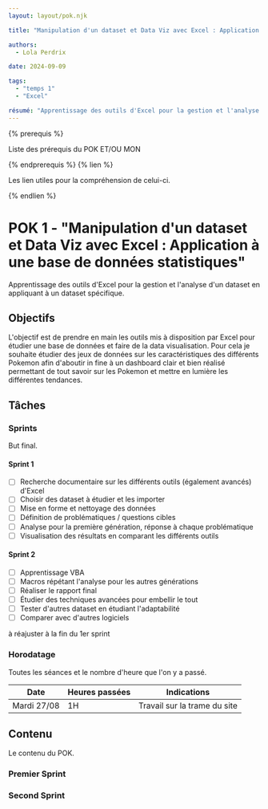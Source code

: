 ```yaml
---
layout: layout/pok.njk

title: "Manipulation d'un dataset et Data Viz avec Excel : Application à une base de données statistiques"

authors:
  - Lola Perdrix

date: 2024-09-09

tags:
  - "temps 1"
  - "Excel"

résumé: "Apprentissage des outils d'Excel pour la gestion et l'analyse d'un dataset"
---
```


{% prerequis %}

Liste des prérequis du POK ET/OU MON

{% endprerequis %}
{% lien %}

Les lien utiles pour la compréhension de celui-ci.

{% endlien %}

# POK 1 - "Manipulation d'un dataset et Data Viz avec Excel : Application à une base de données statistiques"

Apprentissage des outils d'Excel pour la gestion et l'analyse d'un dataset en appliquant à un dataset spécifique.

## Objectifs

L'objectif est de prendre en main les outils mis à disposition par Excel pour étudier une base de données et faire de la data visualisation. Pour cela je souhaite étudier des jeux de données sur les caractéristiques des différents Pokemon afin d'aboutir in fine à un dashboard clair et bien réalisé permettant de tout savoir sur les Pokemon et mettre en lumière les différentes tendances.

## Tâches

### Sprints

But final.

#### Sprint 1

- [ ] Recherche documentaire sur les différents outils (également avancés) d'Excel
- [ ] Choisir des dataset à étudier et les importer
- [ ] Mise en forme et nettoyage des données
- [ ] Définition de problématiques / questions cibles
- [ ] Analyse pour la première génération, réponse à chaque problématique
- [ ] Visualisation des résultats en comparant les différents outils

#### Sprint 2

- [ ] Apprentissage VBA
- [ ] Macros répétant l'analyse pour les autres générations
- [ ] Réaliser le rapport final
- [ ] Étudier des techniques avancées pour embellir le tout
- [ ] Tester d'autres dataset en étudiant l'adaptabilité
- [ ] Comparer avec d'autres logiciels

à réajuster à la fin du 1er sprint

### Horodatage

Toutes les séances et le nombre d'heure que l'on y a passé.

| Date | Heures passées | Indications |
| -------- | -------- |-------- |
| Mardi 27/08  | 1H  | Travail sur la trame du site |

## Contenu

Le contenu du POK.

### Premier Sprint

### Second Sprint
